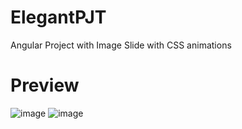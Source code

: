 # ElegantPJT
Angular Project with Image Slide with CSS animations

# Preview
![image](https://user-images.githubusercontent.com/32070957/118768565-2048c580-b8ba-11eb-96a6-d5584a058ed9.png)
![image](https://user-images.githubusercontent.com/32070957/118768620-3191d200-b8ba-11eb-936f-ca84b4fe842f.png)
